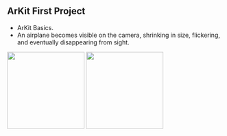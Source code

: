 ## ArKit First Project
- ArKit Basics.
- An airplane becomes visible on the camera, shrinking in size, flickering, and eventually disappearing from sight.

<img width="180" src="https://github.com/sevvalmertoglu/Plane-project-with-ArKit/assets/79595517/e3d99a16-92d9-4370-af7b-bed4fb364311">
<img width="180" src="https://github.com/sevvalmertoglu/Plane-project-with-ArKit/assets/79595517/0702657b-2ea6-452c-adca-8091cbfa8d57">



